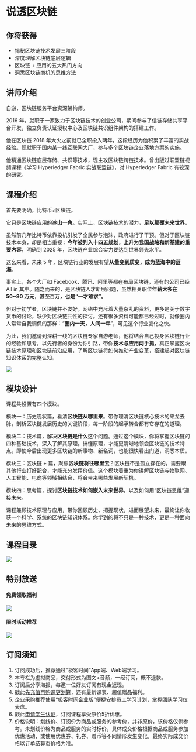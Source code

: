 # 说透区块链

## 你将获得

*   揭秘区块链技术发展三阶段
*   深度理解区块链底层逻辑
*   区块链 + 应用的五大热门方向
*   洞悉区块链商机的思维方法

  

## 讲师介绍

自游，区块链服务平台资深架构师。

2016 年，就职于一家致力于区块链技术的创业公司，期间参与了信链存储共享平台开发，独立负责认证授权中心及区块链共识组件架构的搭建工作。

他在区块链 2018 年大火之前就已全职投入两年，这段经历为他积累了丰富的实战经验。现就职于国内某一线互联网大厂，参与多个区块链企业落地方案的实施。

他精通区块链底层存储、共识等技术，现主攻区块链跨链技术。曾出版过联盟链视频课程《学习 Hyperledger Fabric 实战联盟链》，对 Hyperledger Fabric 有较深的研究。

  

## 课程介绍

首先要明确，比特币≠区块链。

它只是区块链应用的**冰山一角**。实际上，区块链技术的潜力，**足以颠覆未来世界**。

虽然前几年比特币依靠投机引发了全民参与泡沫，政府进行了干预。但对于区块链技术本身，却是相当重视：**今年被列入十四五规划，上升为我国战略和新基建的重要内容**，明确到 2025 年，区块链产业综合实力要达到世界领先水平。

这么来看，未来 5 年，区块链行业的发展有望**从量变到质变，成为蓝海中的蓝海**。

事实上，各个大厂如 Facebook、腾讯、阿里等都在布局区块链，还有的公司已经 All in 其中。随之而来的，是区块链人才断层问题，虽然相关职位**年薪大多在 50~80 万元**，**甚至百万，也是“一才难求”。**

但对于初学者，区块链并不友好。网络中充斥着大量杂乱的资料，更多是关于数字货币的讨论，缺少对区块链共性的探讨。还有很多资料可能都已经过时，就像圈内人常常自我调侃的那样：“**圈内一天，人间一年**”，可见这个行业变化之快。

为此，我们邀请到深耕一线的区块链专家自游老师，他将结合自己投身区块链行业的经验和思考，以先行者的身份为你引路，带你**技术与应用两手抓**，真正掌握区块链技术原理和区块链前沿应用，了解区块链将如何推动产业变革，搭建起对区块链知识体系的完整认知。

![](https://static001.geekbang.org/resource/image/b9/80/b91de92f93e88159b4c8559443064580.jpg)

## 模块设计

课程共设置有四个模块。

模块一：历史现状篇，看清**区块链从哪里来**。带你理清区块链核心技术的来龙去脉，剖析区块链发展历史的关键阶段，每一阶段的起承转合都有它存在的道理。

模块二：技术篇，解决**区块链是什么**这个问题。通过这个模块，你将掌握区块链的四种基础技术，深入了解其原理。搞懂原理，才能更清晰地领会区块链的技术特点。即使今后出现更多区块链的新事物、新名词，也能很快看出门道，洞悉本质。

模块三：区块链 + 篇，聚焦**区块链将往哪里去**？区块链不是孤立存在的，需要跟其他行业打好配合，才能充分发挥价值。这个模块着重为你讲解区块链与物联网、人工智能、电商等领域相结合，将会带来哪些发展新契机。

模块四：思考篇，探讨**区块链技术如何嵌入未来世界**，以及如何用“区块链思维”迎接未来。

课程兼顾技术原理与应用，带你回顾历史、把握现状，进而展望未来，最终让你收获一个科学、系统的区块链知识体系。你学到的将不只是一种技术，更是一种面向未来的思维方式。

  

## 课程目录

![](https://static001.geekbang.org/resource/image/89/50/89d4310f6977dae28c94b84304yy3e50.jpg)

  

## 特别放送

#### 免费领取福利

[![](https://static001.geekbang.org/resource/image/b0/9b/b01d6e3d17b9708b70b81ce043e4e69b.jpg?wh=1035x360)](https://u.geekbang.org/subject/intro/1000861?utm_source=zhuanlanxiangqingye&utm_medium=app&utm_term=appzhuanlanxiangqingye&gk_cus_user_wechat=university)  
  

#### 限时活动推荐

[![](https://static001.geekbang.org/resource/image/67/a0/6720f5d50b4b38abbf867facdef728a0.png?wh=1035x360)](https://shop18793264.m.youzan.com/wscgoods/detail/2fmoej9krasag5p?dc_ps=2913145716543073286.200001)

  

## 订阅须知

1.  订阅成功后，推荐通过“极客时间”App端、Web端学习。
2.  本专栏为虚拟商品，交付形式为图文+音频，一经订阅，概不退款。
3.  订阅后分享海报，每邀一位好友订阅有现金返现。
4.  戳此[先充值再购课更划算](https://shop18793264.m.youzan.com/wscgoods/detail/2fmoej9krasag5p?scan=1&activity=none&from=kdt&qr=directgoods_1541158976&shopAutoEnter=1)，还有最新课表、超值赠品福利。
5.  企业采购推荐使用“[极客时间企业版](https://b.geekbang.org/?utm_source=geektime&utm_medium=columnintro&utm_campaign=newregister&gk_source=2021020901_gkcolumnintro_newregister)”便捷安排员工学习计划，掌握团队学习仪表盘。
6.  戳此[申请学生认证](https://promo.geekbang.org/activity/student-certificate?utm_source=geektime&utm_medium=caidanlan1)，订阅课程享受原价5折优惠。
7.  价格说明：划线价、订阅价为商品或服务的参考价，并非原价，该价格仅供参考。未划线价格为商品或服务的实时标价，具体成交价格根据商品或服务参加优惠活动，或使用优惠券、礼券、赠币等不同情形发生变化，最终实际成交价格以订单结算页价格为准。
